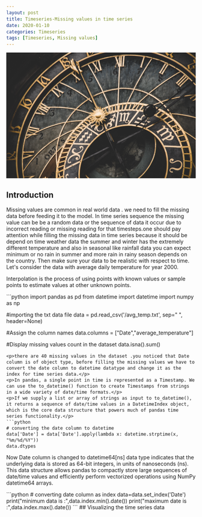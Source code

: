 ```yaml
---
layout: post
title: Timeseries-Missing values in time series
date: 2020-01-10
categories: Timeseries
tags: [Timeseries, Missing values]
---
```


![header image](/assets/img/post_imgs/timeseries_visulaization/dcA.jpg)

## Introduction

<p>Missing values are common in real world data . we need to fill the missing data before feeding it to the model. In time series sequence the missing value can be be a random data or the sequence of data it occur due to incorrect reading or missing reading for that timesteps.one should pay attention while filling the missing  data in time series because it should be depend on time weather data the summer and winter has the extremely different temperature and also in seasonal like rainfall data you can expect minimum or no rain in summer and more rain in rainy season depends on the country. Then make sure your data to be realistic with respect to time.
Let's consider the data with average daily temperature for year 2000.</p>

<p>Interpolation is the process of using points with known values or sample points to estimate values at other unknown points.</p>
```python
import pandas as pd
from datetime import datetime
import numpy as np

#importing the txt data file
data = pd.read_csv('/avg_temp.txt', sep=" ", header=None)

#Assign the column names
data.columns = ["Date","average_temperature"]

#Display missing values count in the dataset
data.isna().sum()

````
<p>there are 40 missing values in the dataset .you noticed that Date column is of object type, before filling the missing values we have to convert the date column to datetime datatype and change it as the index for time series data.</p>
<p>In pandas, a single point in time is represented as a Timestamp. We can use the to_datetime() function to create Timestamps from strings in a wide variety of date/time formats.</p>
<p>If we supply a list or array of strings as input to to_datetime(), it returns a sequence of date/time values in a DatetimeIndex object, which is the core data structure that powers much of pandas time series functionality.</p>
```python
# converting the date column to datetime
data['Date'] = data['Date'].apply(lambda x: datetime.strptime(x, "%m/%d/%Y"))
data.dtypes
````

<p>Now Date column is changed to datetime64[ns] data type indicates that the underlying data is stored as 64-bit integers, in units of nanoseconds (ns). This data structure allows pandas to compactly store large sequences of date/time values and efficiently perform vectorized operations using NumPy datetime64 arrays.</p>
```python
# converting date column as index
data=data.set_index('Date')
print("minimum data is :",data.index.min().date())
print("maximum date is :",data.index.max().date())
```
## Visualizing the time series data
